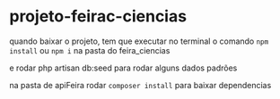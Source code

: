 # projeto-feirac-ciencias

quando baixar o projeto, tem que executar no terminal o comando `npm install` ou `npm i` na pasta do feira_ciencias

e rodar php artisan db:seed para rodar alguns dados padrões

na pasta de apiFeira rodar `composer install` para baixar dependencias
